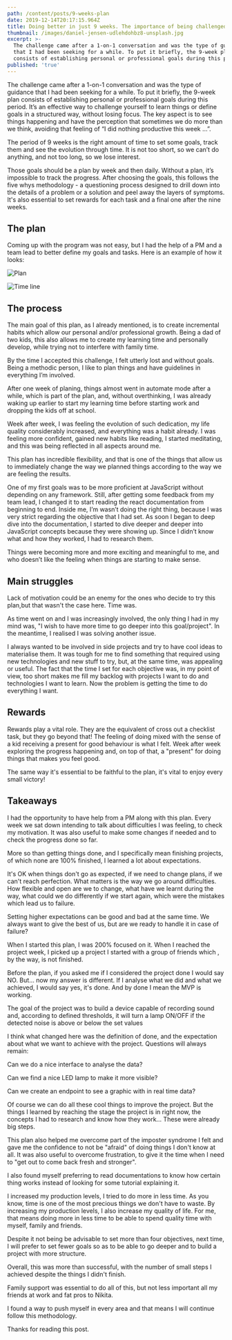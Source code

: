 ```yaml
---
path: /content/posts/9-weeks-plan
date: 2019-12-14T20:17:15.964Z
title: Doing better in just 9 weeks. The importance of being challenged.
thumbnail: /images/daniel-jensen-udlehdohbz8-unsplash.jpg
excerpt: >-
  The challenge came after a 1-on-1 conversation and was the type of guidance
  that I had been seeking for a while. To put it briefly, the 9-week plan
  consists of establishing personal or professional goals during this period. 
published: 'true'
---
```

The challenge came after a 1-on-1 conversation and was the type of guidance that I had been seeking for a while. 
To put it briefly, the 9-week plan consists of establishing personal or professional goals during this period. 
It’s an effective way to challenge yourself to learn things or define goals in a structured way, without losing focus. The key aspect is to see things happening and have the perception that sometimes we do more than we think, avoiding that feeling of “I did nothing productive this week …”. 

The period of 9 weeks is the right amount of time to set some goals, track them and see the evolution through time. It is not too short, so we can’t do anything, and not too long, so we lose interest.

Those goals should be a plan by week and then daily. Without a plan, it’s impossible to track the progress. 
After choosing the goals, this follows the five whys methodology -  a questioning process designed to drill down into the details of a problem or a solution and peel away the layers of symptoms. It's also essential to set rewards for each task and a final one after the nine weeks. 

## The plan

Coming up with the program was not easy, but I had the help of a PM and a team lead to better define my goals and tasks.
Here is an example of how it looks: 


![Plan](/images/plan.png "The Plan")

![Time line ](/images/time-line.png "9 weeks time line ")


## The process

The main goal of this plan, as I already mentioned, is to create incremental habits which allow our personal and/or professional growth. Being a dad of two kids, this also allows me to create my learning time and personally develop, while trying not to interfere with family time. 

By the time I accepted this challenge, I felt utterly lost and without goals. Being a methodic person, I like to plan things and have guidelines in everything I’m involved. 

After one week of planing, things almost went in automate mode after a while, which is part of the plan, and, without overthinking, I was already waking up earlier to start my learning time before starting work and dropping the kids off at school. 

Week after week, I was feeling the evolution of such dedication, my life quality considerably increased, and everything was a habit already. I was feeling more confident, gained new habits like reading, I started meditating, and this was being reflected in all aspects around me.

This plan has incredible flexibility, and that is one of the things that allow us to immediately change the way we planned things according to the way we are feeling the results. 

One of my first goals was to be more proficient at JavaScript without depending on any framework. Still, after getting some feedback from my team lead, I changed it to start reading the react documentation from beginning to end. Inside me, I’m wasn’t doing the right thing, because I was very strict regarding the objective that I had set. As soon I began to deep dive into the documentation, I started to dive deeper and deeper into JavaScript concepts because they were showing up. Since I didn’t know what and how they worked, I had to research them.



Things were becoming more and more exciting and meaningful to me, and who doesn’t like the feeling when things are starting to make sense.


## Main struggles

Lack of motivation could be an enemy for the ones who decide to try this plan,but that wasn't the case here. Time was.

As time went on and I was increasingly involved, the only thing I had in my mind was, "I wish to have more time to go deeper into this goal/project". In the meantime, I realised I was solving another issue.

I always wanted to be involved in side projects and try to have cool ideas to materialise them. It was tough for me to find something that required using new technologies and new stuff to try, but, at the same time, was appealing or useful. The fact that the time I set for each objective was, in my point of view, too short makes me fill my backlog with projects I want to do and technologies I want to learn. Now the problem is getting the time to do everything I want.

## Rewards

Rewards play a vital role. They are the equivalent of cross out a checklist task, but they go beyond that! The feeling of doing mixed with the sense of a kid receiving a present for good behaviour is what I felt. Week after week exploring the progress happening and, on top of that, a "present" for doing things that makes you feel good.

The same way it's essential to be faithful to the plan, it's vital to enjoy every small victory!

## Takeaways

I had the opportunity to have help from a PM along with this plan. Every week we sat down intending to talk about difficulties I was feeling, to check my motivation. It was also useful to make some changes if needed and to check the progress done so far.

More so than getting things done, and I specifically mean finishing projects, of which none are 100% finished, I learned a lot about expectations.

It's OK when things don't go as expected, if we need to change plans, if we can't reach perfection. What matters is the way we go around difficulties. How flexible and open are we to change, what have we learnt during the way, what could we do differently if we start again, which were the mistakes which lead us to failure.

Setting higher expectations can be good and bad at the same time. We always want to give the best of us, but are we ready to handle it in case of failure?

When I started this plan, I was 200% focused on it. When I reached the project week, I picked up a project I started with a group of friends which , by the way, is not finished.

Before the plan, if you asked me if I considered the project done I would say NO. But… now my answer is different. If I analyse what we did and what we achieved, I would say yes, it's done. And by done I mean the MVP is working.

The goal of the project was to build a device capable of recording sound and, according to defined thresholds, it will turn a lamp ON/OFF if the detected noise is above or below the set values

I think what changed here was the definition of done, and the expectation about what we want to achieve with the project. Questions will always remain:

Can we do a nice interface to analyse the data?

Can we find a nice LED lamp to make it more visible?

Can we create an endpoint to see a graphic with in real time data?

Of course we can do all these cool things to improve the project. But the things I learned by reaching the stage the project is in right now, the concepts I had to research and know how they work… These were already big steps.

This plan also helped me overcome part of the imposter syndrome I felt and gave me the confidence to not be "afraid" of doing things I don't know at all. It was also useful to overcome frustration, to give it the time when I need to "get out to come back fresh and stronger".

I also found myself preferring to read documentations to know how certain thing works instead of looking for some tutorial explaining it.

I increased my production levels, I tried to do more in less time. As you know, time is one of the most precious things we don't have to waste. By increasing my production levels, I also increase my quality of life. For me, that means doing more in less time to be able to spend quality time with myself, family and friends.

Despite it not being be advisable to set more than four objectives, next time, I will prefer to set fewer goals so as to be able to go deeper and to build a project with more structure.

Overall, this was more than successful, with the number of small steps I achieved despite the things I didn't finish.

Family support was essential to do all of this, but not less important all my friends at work and fat pros to Nikita.

I found a way to push myself in every area and that means I will continue follow this methodology.

Thanks for reading this post.
